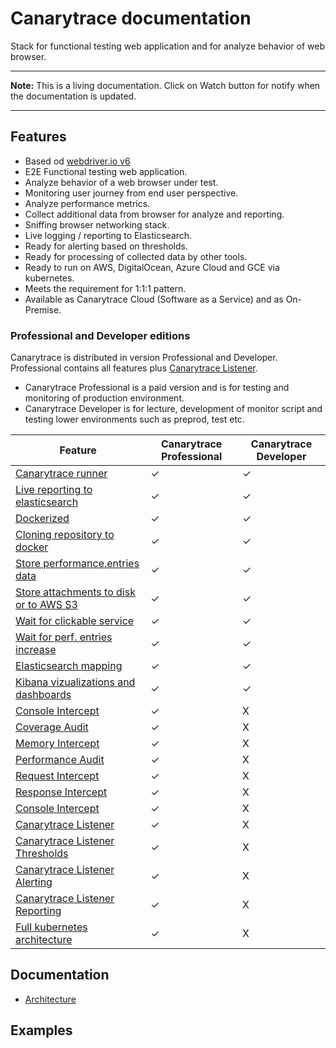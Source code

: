 # Canarytrace documentation
Stack for functional testing web application and for analyze behavior of web browser.

---

**Note:** This is a living documentation. Click on Watch button for notify when the documentation is updated.

---

## Features
- Based od [webdriver.io v6](https://webdriver.io/)
- E2E Functional testing web application.
- Analyze behavior of a web browser under test.
- Monitoring user journey from end user perspective.
- Analyze performance metrics.
- Collect additional data from browser for analyze and reporting.
- Sniffing browser networking stack.
- Live logging / reporting to Elasticsearch.
- Ready for alerting based on thresholds.
- Ready for processing of collected data by other tools.
- Ready to run on AWS, DigitalOcean, Azure Cloud and GCE via kubernetes.
- Meets the requirement for 1:1:1 pattern.
- Available as Canarytrace Cloud (Software as a Service) and as On-Premise.

### Professional and Developer editions

Canarytrace is distributed in version Professional and Developer. Professional contains all features plus [Canarytrace Listener](https://github.com/canarytrace/documentation/blob/master/listener/README.md).
- Canarytrace Professional is a paid version and is for testing and monitoring of production environment.
- Canarytrace Developer is for lecture, development of monitor script and testing lower environments such as preprod, test etc.


| Feature |                   Canarytrace Professional | Canarytrace Developer |
|---------                   | ------------------------ |----------------|
| [Canarytrace runner](https://github.com/canarytrace/documentation/blob/master/features.md)         | ✓              | ✓       |
| [Live reporting to elasticsearch](https://github.com/canarytrace/documentation/blob/master/features.md)        | ✓                 | ✓          |
| [Dockerized](https://github.com/canarytrace/documentation/blob/master/features.md)        | ✓                 | ✓          |
| [Cloning repository to docker](https://github.com/canarytrace/documentation/blob/master/features.md)         | ✓                 | ✓          |
| [Store performance.entries data](https://github.com/canarytrace/documentation/blob/master/features.md)         | ✓                 | ✓          |
| [Store attachments to disk or to AWS S3](https://github.com/canarytrace/documentation/blob/master/features.md)         | ✓                 | ✓          |
| [Wait for clickable service](https://github.com/canarytrace/documentation/blob/master/features.md)         | ✓                 | ✓          |
| [Wait for perf. entries increase](https://github.com/canarytrace/documentation/blob/master/features.md)         | ✓                 | ✓          |
| [Elasticsearch mapping](https://github.com/canarytrace/documentation/blob/master/features.md)         | ✓                 | ✓          |
| [Kibana vizualizations and dashboards](https://github.com/canarytrace/documentation/blob/master/features.md)         | ✓                 | ✓          |
| [Console Intercept](https://github.com/canarytrace/documentation/blob/master/features.md)         | ✓                 | X          |
| [Coverage Audit](https://github.com/canarytrace/documentation/blob/master/features.md)         | ✓                 | X          |
| [Memory Intercept](https://github.com/canarytrace/documentation/blob/master/features.md)         | ✓                 | X          |
| [Performance Audit](https://github.com/canarytrace/documentation/blob/master/features.md)         | ✓                 | X          |
| [Request Intercept](https://github.com/canarytrace/documentation/blob/master/features.md)         | ✓                 | X          |
| [Response Intercept](https://github.com/canarytrace/documentation/blob/master/features.md)         | ✓                 | X          |
| [Console Intercept](https://github.com/canarytrace/documentation/blob/master/features.md)         | ✓                 | X          |
| [Canarytrace Listener](https://github.com/canarytrace/documentation/blob/master/features.md)         | ✓                 | X          |
| [Canarytrace Listener Thresholds](https://github.com/canarytrace/documentation/blob/master/features.md)         | ✓                 | X          |
| [Canarytrace Listener Alerting](https://github.com/canarytrace/documentation/blob/master/features.md)         | ✓                 | X          |
| [Canarytrace Listener Reporting](https://github.com/canarytrace/documentation/blob/master/features.md)         | ✓                 | X          |
| [Full kubernetes architecture](https://github.com/canarytrace/documentation/blob/master/features.md)         | ✓                 | X          |

## Documentation

- [Architecture](https://github.com/canarytrace/canarytrace-documentation/blob/master/architecture.md)


## Examples
